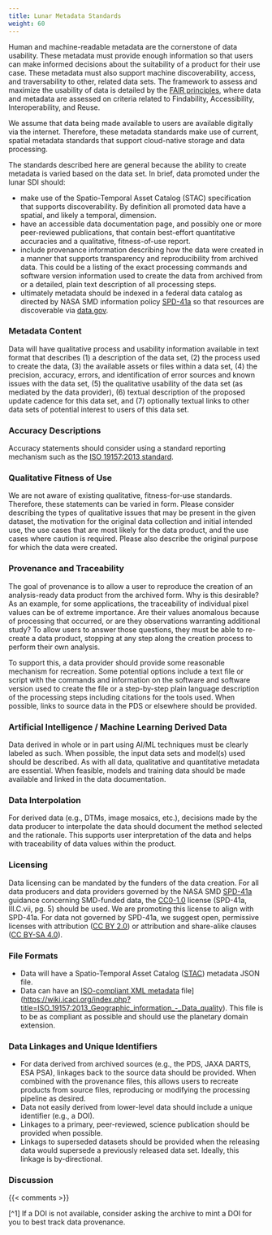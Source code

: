 ```yaml
---
title: Lunar Metadata Standards
weight: 60
---
```


Human and machine-readable metadata are the cornerstone of data usability. These metadata must provide enough information so that users can make informed decisions about the suitability of a product for their use case. These metadata must also support machine discoverability, access, and traversability to other, related data sets. The framework to assess and maximize the usability of data is detailed by the [FAIR principles](https://www.go-fair.org/fair-principles/), where data and metadata are assessed on criteria related to Findability, Accessibility, Interoperability, and Reuse. 

We assume that data being made available to users are available digitally via the internet. Therefore, these metadata standards make use of current, spatial metadata standards that support cloud-native storage and data processing.

The standards described here are general because the ability to create metadata is varied based on the data set. In brief, data promoted under the lunar SDI should:

- make use of the Spatio-Temporal Asset Catalog (STAC) specification that supports discoverability. By definition all promoted data have a spatial, and likely a temporal, dimension. 
- have an accessible data documentation page, and possibly one or more peer-reviewed publications, that contain best-effort quantitative accuracies and a qualitative, fitness-of-use report.
- include provenance information describing how the data were created in a manner that supports transparency and reproducibility from archived data. This could be a listing of the exact processing commands and software version information used to create the data from archived from or a detailed, plain text description of all processing steps.
- ultimately metadata should be indexed in a federal data catalog as directed by NASA SMD information policy [SPD-41a](https://smd-cms.nasa.gov/wp-content/uploads/2023/08/smd-information-policy-spd-41a.pdf) so that resources are discoverable via [data.gov](https://data.gov/).


### Metadata Content
Data will have qualitative process and usability information available in text format that describes (1) a description of the data set, (2) the process used to create the data, (3) the available assets or files within a data set, (4) the precision, accuracy, errors, and identification of error sources and known issues with the data set, (5) the qualitative usability of the data set (as mediated by the data provider), (6) textual description of the proposed update cadence for this data set, and (7) optionally textual links to other data sets of potential interest to users of this data set.

### Accuracy Descriptions
Accuracy statements should consider using a standard reporting mechanism such as the [ISO 19157:2013 standard](https://wiki.icaci.org/index.php?title=ISO_19157:2013_Geographic_information_-_Data_quality). 

### Qualitative Fitness of Use 
We are not aware of existing qualitative, fitness-for-use standards. Therefore, these statements can be varied in form. Please consider describing the types of qualitative issues that may be present in the given dataset, the motivation for the original data collection and initial intended use, the use cases that are most likely for the data product, and the use cases where caution is required. Please also describe the original purpose for which the data were created.


### Provenance and Traceability
The goal of provenance is to allow a user to reproduce the creation of an analysis-ready data product from the archived form. Why is this desirable? As an example, for some applications, the traceability of individual pixel values can be of extreme importance. Are their values anomalous because of processing that occurred, or are they observations warranting additional study? To allow users to answer those questions, they must be able to re-create a data product, stopping at any step along the creation process to perform their own analysis.

To support this, a data provider should provide some reasonable mechanism for recreation. Some potential options include a text file or script with the commands and information on the software and software version used to create the file or a step-by-step plain language description of the processing steps including citations for the tools used. When possible, links to source data in the PDS or elsewhere should be provided.

### Artificial Intelligence / Machine Learning Derived Data
Data derived in whole or in part using AI/ML techniques must be clearly labeled as such. When possible, the input data sets and model(s) used should be described. As with all data, qualitative and quantitative metadata are essential. When feasible, models and training data should be made available and linked in the data documentation.

### Data Interpolation
For derived data (e.g., DTMs, image mosaics, etc.), decisions made by the data producer to interpolate the data should document the method selected and the rationale. This supports user interpretation of the data and helps with traceability of data values within the product. 

### Licensing
Data licensing can be mandated by the funders of the data creation. For all data producers and data providers governed by the NASA SMD [SPD-41a](https://science.nasa.gov/researchers/open-science/science-information-policy/) guidance concerning SMD-funded data, the [CC0-1.0](https://creativecommons.org/publicdomain/zero/1.0/) license (SPD-41a, III.C.vii, pg. 5) should be used. We are promoting this license to align with SPD-41a. For data not governed by SPD-41a, we suggest open, permissive licenses with attribution ([CC BY 2.0](https://creativecommons.org/licenses/by/2.0/)) or attribution and share-alike clauses ([CC BY-SA 4.0](https://creativecommons.org/licenses/by-sa/4.0/)).

### File Formats
- Data will have a Spatio-Temporal Asset Catalog ([STAC](https://www.google.com/search?client=safari&rls=en&q=spatio-temporal+asset+catalog&ie=UTF-8&oe=UTF-8)) metadata JSON file.
- Data can have an [ISO-compliant XML metadata](https://wiki.icaci.org/index.php?title=ISO_19157:2013_Geographic_information_-_Data_quality) file](https://wiki.icaci.org/index.php?title=ISO_19157:2013_Geographic_information_-_Data_quality). This file is to be as compliant as possible and should use the planetary domain extension.

### Data Linkages and Unique Identifiers
- For data derived from archived sources (e.g., the PDS, JAXA DARTS, ESA PSA), linkages back to the source data should be provided. When combined with the provenance files, this allows users to recreate products from source files, reproducing or modifying the processing pipeline as desired.
- Data not easily derived from lower-level data should include a unique identifier (e.g., a DOI).
- Linkages to a primary, peer-reviewed, science publication should be provided when possible.
- Linkags to superseded datasets should be provided when the releasing data would supersede a previously released data set. Ideally, this linkage is by-directional. 

### Discussion

{{< comments >}}

[^1] If a DOI is not available, consider asking the archive to mint a DOI for you to best track data provenance.
